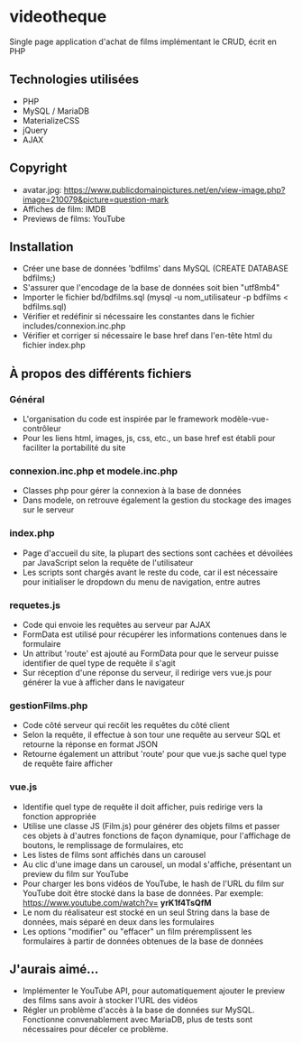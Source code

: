 # videotheque
Single page application d'achat de films implémentant le CRUD, écrit en PHP

## Technologies utilisées
- PHP
- MySQL / MariaDB
- MaterializeCSS
- jQuery
- AJAX

## Copyright
- avatar.jpg: https://www.publicdomainpictures.net/en/view-image.php?image=210079&picture=question-mark
- Affiches de film: IMDB
- Previews de films: YouTube

## Installation
- Créer une base de données 'bdfilms' dans MySQL (CREATE DATABASE bdfilms;)
- S'assurer que l'encodage de la base de données soit bien "utf8mb4"
- Importer le fichier bd/bdfilms.sql (mysql -u nom_utilisateur -p bdfilms < bdfilms.sql)
- Vérifier et redéfinir si nécessaire les constantes dans le fichier includes/connexion.inc.php
- Vérifier et corriger si nécessaire le base href dans l'en-tête html du fichier index.php

## À propos des différents fichiers

### Général
- L'organisation du code est inspirée par le framework modèle-vue-contrôleur
- Pour les liens html, images, js, css, etc., un base href est établi pour faciliter la portabilité du site

### connexion.inc.php et modele.inc.php
- Classes php pour gérer la connexion à la base de données
- Dans modele, on retrouve également la gestion du stockage des images sur le serveur

### index.php
- Page d'accueil du site, la plupart des sections sont cachées et dévoilées par JavaScript selon la requête de l'utilisateur
- Les scripts sont chargés avant le reste du code, car il est nécessaire pour initialiser le dropdown du menu de navigation, entre autres

### requetes.js
- Code qui envoie les requêtes au serveur par AJAX
- FormData est utilisé pour récupérer les informations contenues dans le formulaire
- Un attribut 'route' est ajouté au FormData pour que le serveur puisse identifier de quel type de requête il s'agit
- Sur réception d'une réponse du serveur, il redirige vers vue.js pour générer la vue à afficher dans le navigateur 

### gestionFilms.php
- Code côté serveur qui recôit les requêtes du côté client
- Selon la requête, il effectue à son tour une requête au serveur SQL et retourne la réponse en format JSON
- Retourne également un attribut 'route' pour que vue.js sache quel type de requête faire afficher

### vue.js
- Identifie quel type de requête il doit afficher, puis redirige vers la fonction appropriée
- Utilise une classe JS (Film.js) pour générer des objets films et passer ces objets à d'autres fonctions de façon dynamique, pour l'affichage de boutons, le remplissage de formulaires, etc
- Les listes de films sont affichés dans un carousel
- Au clic d'une image dans un carousel, un modal s'affiche, présentant un preview du film sur YouTube
- Pour charger les bons vidéos de YouTube, le hash de l'URL du film sur YouTube doit être stocké dans la base de données. Par exemple: https://www.youtube.com/watch?v= **yrK1f4TsQfM**
- Le nom du réalisateur est stocké en un seul String dans la base de données, mais séparé en deux dans les formulaires
- Les options "modifier" ou "effacer" un film préremplissent les formulaires à partir de données obtenues de la base de données

## J'aurais aimé...
- Implémenter le YouTube API, pour automatiquement ajouter le preview des films sans avoir à stocker l'URL des vidéos
- Régler un problème d'accès à la base de données sur MySQL. Fonctionne convenablement avec MariaDB, plus de tests sont nécessaires pour déceler ce problème.